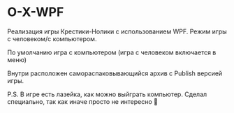 # O-X-WPF
Реализация игры Крестики-Нолики с использованием WPF. Режим игры с человеком/с компьютером.

По умолчанию игра с компьютером (игра с человеком включается в меню)

Внутри расположен самораспаковывающийся архив с Publish версией игры.

P.S. В игре есть лазейка, как можно выйграть компьютер. Сделал специально, так как иначе просто не интересно 🦖 
